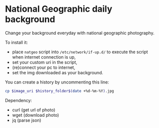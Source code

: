 # National Geographic daily background

Change your background everyday with national geographic photography.

To install it:
- place `natgeo` script into `/etc/network/if-up.d/` to execute the script when internet connection is up,
- set your custom uri in the script,
- (re)connect your pc to internet,
- set the img downloaded as your background.

You can create a history by uncommenting this line:
```bash
cp $image_uri $history_folder$(date +%d-%m-%Y).jpg
```

Dependency:
- curl (get url of photo)
- wget (download photo)
- jq   (parse json)
